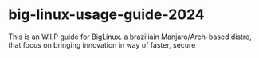 # big-linux-usage-guide-2024
This is an W.I.P guide for BigLinux. a braziliain Manjaro/Arch-based distro, that focus on bringing innovation in way of faster, secure
